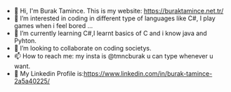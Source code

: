 - 👋 Hi, I'm Burak Tamince. This is my website: https://buraktamince.net.tr/
- 👀 I’m interested in coding in different type of languages like C#, I play games when i feel bored ...
- 🌱 I’m currently learning C#,I learnt basics of C and i know java and Pyhton.
- 💞️ I’m looking to collaborate on coding societys.
- 📫 How to reach me: my insta is @tmncburak u can type whenever u want.
- 🎈 My Linkedin Profile is:https://www.linkedin.com/in/burak-tamince-2a5a40225/

<!---
Athena65/Athena65 is a ✨ special ✨ repository because its `README.md` (this file) appears on your GitHub profile.
You can click the Preview link to take a look at your changes.
--->
